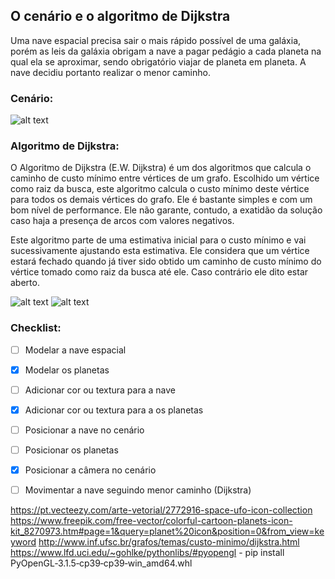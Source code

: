 ## O cenário e o algoritmo de Dijkstra

Uma nave espacial precisa sair o mais rápido possível de uma galáxia, porém as leis da galáxia obrigam a nave a pagar pedágio a cada planeta na qual ela se aproximar, sendo obrigatório viajar de planeta em planeta. A nave decidiu portanto realizar o menor caminho.


### Cenário:
![alt text](https://i.imgur.com/JwyH8DT.png)

### Algoritmo de Dijkstra:

O Algoritmo de Dijkstra (E.W. Dijkstra) é um dos algoritmos que calcula o caminho de custo mínimo entre vértices de um grafo. Escolhido um vértice como raiz da busca, este algoritmo calcula o custo mínimo deste vértice para todos os demais vértices do grafo. Ele é bastante simples e com um bom nível de performance. Ele não garante, contudo, a exatidão da solução caso haja a presença de arcos com valores negativos.

Este algoritmo parte de uma estimativa inicial para o custo mínimo e vai sucessivamente ajustando esta estimativa. Ele considera que um vértice estará fechado quando já tiver sido obtido um caminho de custo mínimo do vértice tomado como raiz da busca até ele. Caso contrário ele dito estar aberto.


![alt text](https://i.imgur.com/I3YyuX4.png)
![alt text](https://i.imgur.com/fllqvQH.png)

### Checklist:

- [ ] Modelar a nave espacial
- [x] Modelar os planetas
- [ ] Adicionar cor ou textura para a nave
- [x] Adicionar cor ou textura para a os planetas
- [ ] Posicionar a nave no cenário
- [ ] Posicionar os planetas
- [x] Posicionar a câmera no cenário
- [ ] Movimentar a nave seguindo menor caminho (Dijkstra)


https://pt.vecteezy.com/arte-vetorial/2772916-space-ufo-icon-collection
https://www.freepik.com/free-vector/colorful-cartoon-planets-icon-kit_8270973.htm#page=1&query=planet%20icon&position=0&from_view=keyword
http://www.inf.ufsc.br/grafos/temas/custo-minimo/dijkstra.html
https://www.lfd.uci.edu/~gohlke/pythonlibs/#pyopengl - pip install PyOpenGL‑3.1.5‑cp39‑cp39‑win_amd64.whl